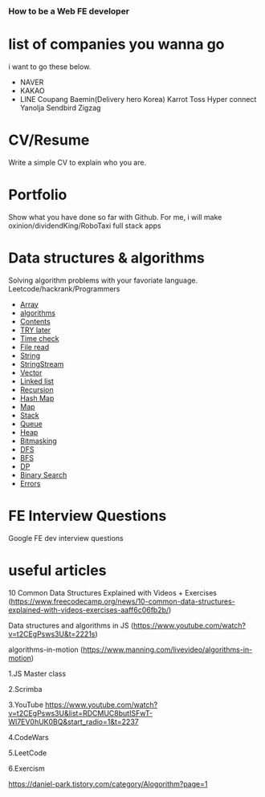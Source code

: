 ### How to be a Web FE developer

# list of companies you wanna go
i want to go these below. 
- NAVER
- KAKAO
- LINE
  Coupang
  Baemin(Delivery hero Korea)
  Karrot
  Toss
  Hyper connect
  Yanolja
  Sendbird
  Zigzag

# CV/Resume 
Write a simple CV to explain who you are. 

# Portfolio 
Show what you have done so far with Github.
For me, i will make oxinion/dividendKing/RoboTaxi full stack apps 

# Data structures & algorithms
Solving algorithm problems with your favoriate language.
Leetcode/hackrank/Programmers

- [Array](/array)
- [algorithms](#algorithms)
- [Contents](#contents)
- [TRY later](#try-later)
- [Time check](#time-check)
- [File read](#file-read)
- [String](#string)
- [StringStream](#stringstream)
- [Vector](#vector)
- [Linked list](#linked-list)
- [Recursion](#recursion)
- [Hash Map](#hash-map)
- [Map](#map)
- [Stack](#stack)
- [Queue](#queue)
- [Heap](#heap)
- [Bitmasking](#bitmasking)
- [DFS](#dfs)
- [BFS](#bfs)
- [DP](#dp)
- [Binary Search](#binary-search)
- [Errors](#errors)


# FE Interview Questions 
Google FE dev interview questions 

# useful articles

10 Common Data Structures Explained with Videos + Exercises
(https://www.freecodecamp.org/news/10-common-data-structures-explained-with-videos-exercises-aaff6c06fb2b/)

Data structures and algorithms in JS
(https://www.youtube.com/watch?v=t2CEgPsws3U&t=2221s)

algorithms-in-motion
(https://www.manning.com/livevideo/algorithms-in-motion)

  1.JS Master class

  2.Scrimba

  3.YouTube
  https://www.youtube.com/watch?v=t2CEgPsws3U&list=RDCMUC8butISFwT-Wl7EV0hUK0BQ&start_radio=1&t=2237

  4.CodeWars

  5.LeetCode

  6.Exercism


  https://daniel-park.tistory.com/category/Alogorithm?page=1